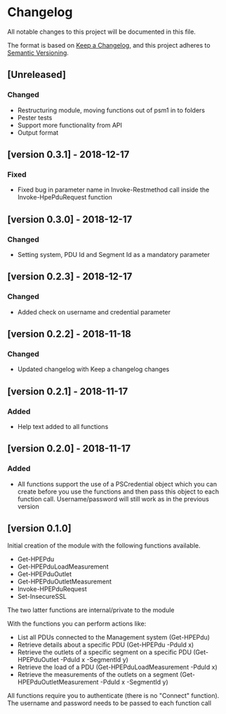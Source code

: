 # Changelog

All notable changes to this project will be documented in this file.

The format is based on [Keep a Changelog](https://keepachangelog.com/en/1.0.0/),
and this project adheres to [Semantic Versioning](https://semver.org/spec/v2.0.0.html).

## [Unreleased]
### Changed
- Restructuring module, moving functions out of psm1 in to folders
- Pester tests
- Support more functionality from API
- Output format

## [version 0.3.1] - 2018-12-17
### Fixed
- Fixed bug in parameter name in Invoke-Restmethod call inside the Invoke-HpePduRequest function

## [version 0.3.0] - 2018-12-17
### Changed
- Setting system, PDU Id and Segment Id as a mandatory parameter

## [version 0.2.3] - 2018-12-17
### Changed
- Added check on username and credential parameter

## [version 0.2.2] - 2018-11-18
### Changed
- Updated changelog with Keep a changelog changes

## [version 0.2.1] - 2018-11-17
### Added
- Help text added to all functions

## [version 0.2.0] - 2018-11-17
### Added

- All functions support the use of a PSCredential object which you can create before you use the functions and then pass this object to each function call. Username/password will still work as in the previous version

## [version 0.1.0]

Initial creation of the module with the following functions available.

* Get-HPEPdu
* Get-HPEPduLoadMeasurement
* Get-HPEPduOutlet
* Get-HPEPduOutletMeasurement
* Invoke-HPEPduRequest
* Set-InsecureSSL

The two latter functions are internal/private to the module

With the functions you can perform actions like:
* List all PDUs connected to the Management system (Get-HPEPdu)
* Retrieve details about a specific PDU (Get-HPEPdu -PduId x)
* Retrieve the outlets of a specific segment on a specific PDU (Get-HPEPduOutlet -PduId x -SegmentId y)
* Retrieve the load of a PDU (Get-HPEPduLoadMeasurement -PduId x)
* Retrieve the measurements of the outlets on a segment (Get-HPEPduOutletMeasurement -PduId x -SegmentId y)

All functions require you to authenticate (there is no "Connect" function). The username and password needs to be passed to each function call